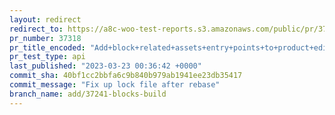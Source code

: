 ```yaml
---
layout: redirect
redirect_to: https://a8c-woo-test-reports.s3.amazonaws.com/public/pr/37318/api/index.html
pr_number: 37318
pr_title_encoded: "Add+block+related+assets+entry+points+to+product+editor+build"
pr_test_type: api
last_published: "2023-03-23 00:36:42 +0000"
commit_sha: 40bf1cc2bbfa6c9b840b979ab1941ee23db35417
commit_message: "Fix up lock file after rebase"
branch_name: add/37241-blocks-build
---
```


